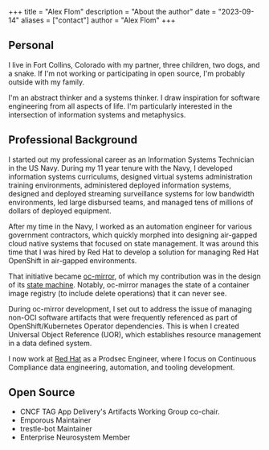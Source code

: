 +++
title = "Alex Flom"
description = "About the author"
date = "2023-09-14"
aliases = ["contact"]
author = "Alex Flom"
+++

## Personal

I live in Fort Collins, Colorado with my partner, three children, two dogs, and a snake. If I'm not working or participating in open source, I'm probably outside with my family. 

I'm an abstract thinker and a systems thinker. I draw inspiration for software engineering from all aspects of life. I'm particularly interested in the intersection of information systems and metaphysics.

## Professional Background

I started out my professional career as an Information Systems Technician in the US Navy. During my 11 year tenure with the Navy, I developed information systems curriculums, designed virtual systems administration training environments, administered deployed information systems, designed and deployed streaming surveillance systems for low bandwidth environments, led large disbursed teams, and managed tens of millions of dollars of deployed equipment.

After my time in the Navy, I worked as an automation engineer for various government contractors, which quickly morphed into designing air-gapped cloud native systems that focused on state management. It was around this time that I was hired by Red Hat to develop a solution for managing Red Hat OpenShift in air-gapped environments. 

That initiative became [oc-mirror](https://github.com/openshift/oc-mirror), of which my contribution was in the design of its [state machine](https://github.com/openshift/oc-mirror/blob/49e9280e5b813d160e593e17765265f819db5e9d/docs/design/overview.md?plain=1#L16C3-L16C4). Notably, oc-mirror manages the state of a container image registry (to include delete operations) that it can never see.

During oc-mirror development, I set out to address the issue of managing non-OCI software artifacts that were frequently referenced as part of OpenShift/Kubernetes Operator dependencies. This is when I created Universal Object Reference (UOR), which establishes resource management in a data defined system.

I now work at [Red Hat](https://www.redhat.com/en) as a Prodsec Engineer, where I focus on Continuous Compliance data engineering, automation, and tooling development.

## Open Source

- CNCF TAG App Delivery's Artifacts Working Group co-chair.
- Emporous Maintainer
- trestle-bot Maintainer
- Enterprise Neurosystem Member

